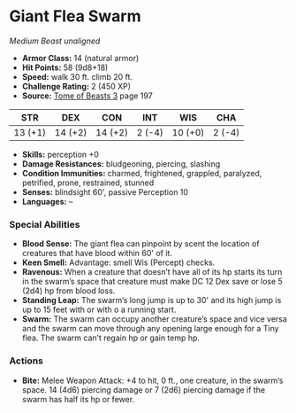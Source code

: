 # Giant Flea Swarm

*Medium* *Beast* *unaligned*

- **Armor Class:** 14 (natural armor)
- **Hit Points:** 58 (9d8+18)
- **Speed:** walk 30 ft. climb 20 ft.
- **Challenge Rating:** 2 (450 XP)
- **Source:** [Tome of Beasts 3](https://koboldpress.com/kpstore/product/tome-of-beasts-3-for-5th-edition/) page 197

| STR | DEX | CON | INT | WIS | CHA |
| --- | --- | --- | --- | --- | --- |
| 13 (+1) | 14 (+2) | 14 (+2) | 2 (-4) | 10 (+0) | 2 (-4) |

- **Skills:** perception +0
- **Damage Resistances:** bludgeoning, piercing, slashing
- **Condition Immunities:** charmed, frightened, grappled, paralyzed, petrified, prone, restrained, stunned
- **Senses:** blindsight 60', passive Perception 10
- **Languages:** –
### Special Abilities
- **Blood Sense:** The giant flea can pinpoint by scent the location of creatures that have blood within 60' of it.
- **Keen Smell:** Advantage: smell Wis (Percept) checks.
- **Ravenous:** When a creature that doesn’t have all of its hp starts its turn in the swarm’s space that creature must make DC 12 Dex save or lose 5 (2d4) hp from blood loss.
- **Standing Leap:** The swarm’s long jump is up to 30' and its high jump is up to 15 feet with or with o a running start.
- **Swarm:** The swarm can occupy another creature’s space and vice versa and the swarm can move through any opening large enough for a Tiny flea. The swarm can’t regain hp or gain temp hp.
### Actions
- **Bite:** Melee Weapon Attack: +4 to hit, 0 ft., one creature, in the swarm’s space. 14 (4d6) piercing damage or 7 (2d6) piercing damage if the swarm has half its hp or fewer.


